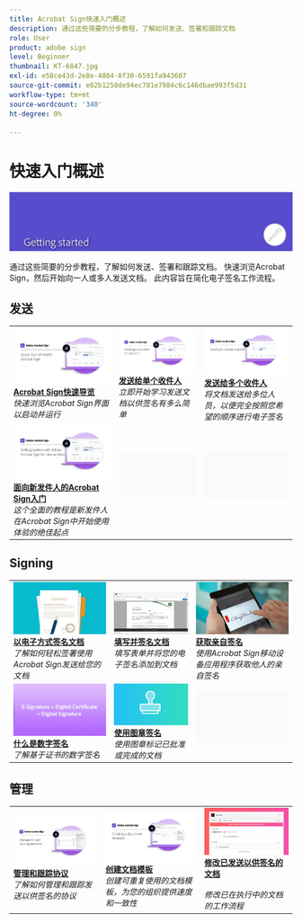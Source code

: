 ```yaml
---
title: Acrobat Sign快速入门概述
description: 通过这些简要的分步教程，了解如何发送、签署和跟踪文档
role: User
product: adobe sign
level: Beginner
thumbnail: KT-6847.jpg
exl-id: e58ce43d-2e8e-4804-8f30-6591fa943607
source-git-commit: e02b1250de94ec781e7984c6c146dbae993f5d31
workflow-type: tm+mt
source-wordcount: '340'
ht-degree: 0%

---
```


# 快速入门概述

![签名入门图像](../assets/Hero-GettingStarted.png)

通过这些简要的分步教程，了解如何发送、签署和跟踪文档。 快速浏览Acrobat Sign，然后开始向一人或多人发送文档。 此内容旨在简化电子签名工作流程。

## 发送

<table style="table-layout:fixed">
<tr>
 <td>
    <a href="quick-tour.md">
      <img alt="Acrobat Sign快速导览" src="../assets/Quick-Tour.png" />
    </a>
    <div>
    <a href="quick-tour.md"><strong>Acrobat Sign快速导览</strong></a>
    </div>
    <em>快速浏览Acrobat Sign界面以启动并运行</em>
    <br>
  </td>
  <td>
    <a href="send-to-single-recipient.md">
      <img alt="发送给单个收件人" src="../assets/Send-to-single-recipient.png" />
    </a>
    <div>
    <a href="send-to-single-recipient.md"><strong>发送给单个收件人</strong></a>
    </div>
    <em>立即开始学习发送文档以供签名有多么简单</em>
    <br>
  </td>
  <td>
    <a href="send-to-multiple-recipients.md">
      <img alt="发送给多个收件人" src="../assets/Sending-to-multiple-recipients.png" />
    </a>
    <div>
    <a href="send-to-multiple-recipients.md"><strong>发送给多个收件人</strong></a>
    </div>
    <em>将文档发送给多位人员，以便完全按照您希望的顺序进行电子签名</em>
    <br>
  </td>
</tr>
<tr>
  <td>
    <a href="new-sender.md">
      <img alt="面向新发件人的Acrobat Sign入门" src="../assets/gettingstartednew.png" />
    </a>
    <div>
    <a href="new-sender.md"><strong>面向新发件人的Acrobat Sign入门</strong></a>
    </div>
    <em>这个全面的教程是新发件人在Acrobat Sign中开始使用体验的绝佳起点</em>
    <br>
  </td>
  <td>
    <img alt="间隔条" src="../assets/Grayspacer.png" />
    <div>
    <br>
  </td>
  <td>
    <img alt="间隔条" src="../assets/Grayspacer.png" />
    <div>
    <br>
  </td>
</tr>
</table>

## Signing

<table style="table-layout:fixed">
<tr>
  <td>
    <a href="electronically-sign-a-document.md">
      <img alt="以电子方式签名文档" src="../assets/Electronically-sign.png" />
    </a>
    <div>
    <a href="electronically-sign-a-document.md"><strong>以电子方式签名文档</strong></a>
    </div>
    <em>了解如何轻松签署使用Acrobat Sign发送给您的文档</em>
    <br>
  </td>
  <td>
    <a href="fill-and-sign.md">
      <img alt="填写并签名文档" src="../assets/FillandSign.png" />
    </a>
    <div>
    <a href="fill-and-sign.md"><strong>填写并签名文档</strong></a>
    </div>
    <em>填写表单并将您的电子签名添加到文档</em>
    <br>
  </td>
  <td>
    <a href="sign-in-person.md">
      <img alt="获取亲自签名" src="../assets/In-person.png" />
    </a>
    <div>
    <a href="sign-in-person.md"><strong>获取亲自签名</strong></a>
    </div>
    <em>使用Acrobat Sign移动设备应用程序获取他人的亲自签名</em>
    <br>
  </td>
</tr>
<tr>
  <td>
    <a href="sign-with-a-digital-signature.md">
      <img alt="什么是数字签名" src="../assets/Whatisdigsig_1280.jpg" />
    </a>
    <div>
    <a href="sign-with-a-digital-signature.md"><strong>什么是数字签名</strong></a>
    </div>
    <em>了解基于证书的数字签名</em>
    <br>
  </td>
  <td>
    <a href="sign-with-a-stamp.md">
      <img alt="使用图章签名" src="../assets/Stamp.png" />
    </a>
    <div>
    <a href="sign-with-a-stamp.md"><strong>使用图章签名</strong></a>
    </div>
    <em>使用图章标记已批准或完成的文档</em>
     <br>
  </td> 
  <td>
    <img alt="间隔条" src="../assets/Grayspacer.png" />
    <div>
    <br>
  </td>
</tr>  
</table>

## 管理

<table style="table-layout:fixed">
<tr>
  <td>
    <a href="manage-and-track.md">
      <img alt="管理和跟踪协议" src="../assets/Manage_1280.png" />
    </a>
    <div>
    <a href="manage-and-track.md"><strong>管理和跟踪协议</strong></a>
    </div>
    <em>了解如何管理和跟踪发送以供签名的协议</em>
    <br>
  </td>
  <td>
    <a href="../sign-advanced-users/create-a-template.md">
      <img alt="创建文档模板" src="../assets/Template.png" />
    </a>
    <div>
    <a href="../sign-advanced-users/create-a-template.md"><strong>创建文档模板</strong></a>
    </div>
    <em>创建可重复使用的文档模板，为您的组织提供速度和一致性</em>
    <br>
  </td>
  <td>
    <a href="modify-in-flight.md">
      <img alt="修改已发送以供签名的文档" src="../assets/Modifying-sending.png" />
    </a>
    <div>
    <a href="modify-in-flight.md"><strong>修改已发送以供签名的文档</strong></a>
    </div>
    <br>
    <em>修改已在执行中的文档的工作流程</em>
  </td>
</tr>
</table>

